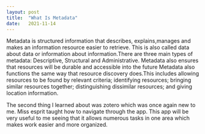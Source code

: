 ```yaml
---
layout: post
title:  "What Is Metadata"
date:   2021-11-14 
---
```


Metadata is structured information that describes, explains,manages and makes an information resource easier to retrieve. This is also called data about data or information about information.There are three main types of metadata: Descriptive, Structural and Administrative. Metadata also ensures that resources will be durable and accessible into the future Metadata also functions the same way that resource discovery does.This includes allowing resources to be found by relevant criteria; identifying resources; bringing similar resources together; distinguishing dissimilar resources; and giving location information.

The second thing I learned about was zotero which was once again new to me. Miss esprit taught how to navigate through the app. This app will be very useful to me seeing that it allows numerous tasks in one area which makes work easier and more organized.
